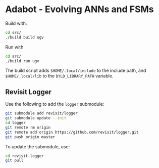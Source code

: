 # Adabot - Evolving ANNs and FSMs

Build with:

```bash
cd src/
./build build ugv
```

Run with

```bash
cd src/
./build run ugv
```

The build script adds `$HOME/.local/include` to the include path, and `$HOME/.local/lib` to the `DYLD_LIBRARY_PATH` variable.

## Revisit Logger

Use the following to add the `logger` submodule:

```bash
git submodule add revisit/logger
git submodule update --init
cd logger
git remote rm origin
git remote add origin https://github.com/revisit/logger.git
git push origin master
```

To update the submodule, use:

```bash
cd revisit-logger
git pull
```
